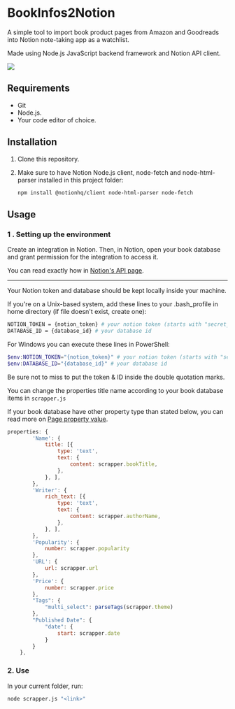 # BookInfos2Notion
A simple tool to import book product pages from Amazon and Goodreads into Notion note-taking app as a watchlist.
<br>

Made using Node.js JavaScript backend framework and Notion API client.
<br>

![](assets/images/demonstration.gif)

## Requirements
* Git
* Node.js.
* Your code editor of choice.

## Installation

1. Clone this repository.

2. Make sure to have Notion Node.js client, node-fetch and node-html-parser installed in this project folder:

    ```bash
    npm install @notionhq/client node-html-parser node-fetch
    ```

## Usage

### 1 . Setting up the environment

Create an integration in Notion. Then, in Notion, open your book database and grant permission for the integration to access it.

You can read exactly how in [Notion's API page](https://developers.notion.com/docs/getting-started).

---

Your Notion token and database should be kept locally inside your machine.

If you're on a Unix-based system, add these lines to your .bash_profile in home directory (if file doesn't exist, create one):

```bash
NOTION_TOKEN = {notion_token} # your notion token (starts with "secret_")
DATABASE_ID = {database_id} # your database id
```

For Windows you can execute these lines in PowerShell:
```powershell
$env:NOTION_TOKEN="{notion_token}" # your notion token (starts with "secret_")
$env:DATABASE_ID="{database_id}" # your database id
````
Be sure not to miss to put the token & ID inside the double quotation marks.

You can change the properties title name according to your book database items in ``scrapper.js`` 

If your book database have other property type than stated below, you can read more on [Page property value](https://developers.notion.com/reference/page#page-property-value).

```javascript
properties: {
        'Name': {
            title: [{
                type: 'text',
                text: {
                    content: scrapper.bookTitle,
                },
            }, ],
        },
        'Writer': {
            rich_text: [{
                type: 'text',
                text: {
                    content: scrapper.authorName,
                },
            }, ],
        },
        'Popularity': {
            number: scrapper.popularity
        },
        'URL': {
            url: scrapper.url
        },
        'Price': {
            number: scrapper.price
        },
        "Tags": {
            "multi_select": parseTags(scrapper.theme)
        },
        "Published Date": {
            "date": {
                start: scrapper.date
            }
        }
    },
```

### 2. Use

In your current folder, run:

```bash
node scrapper.js "<link>"
```
